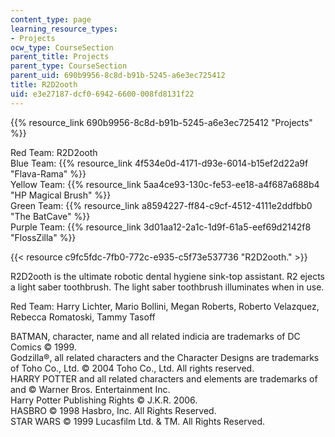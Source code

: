 ```yaml
---
content_type: page
learning_resource_types:
- Projects
ocw_type: CourseSection
parent_title: Projects
parent_type: CourseSection
parent_uid: 690b9956-8c8d-b91b-5245-a6e3ec725412
title: R2D2ooth
uid: e3e27187-dcf0-6942-6600-008fd8131f22
---
```


{{% resource_link 690b9956-8c8d-b91b-5245-a6e3ec725412 "Projects" %}}

Red Team: R2D2ooth  
Blue Team: {{% resource_link 4f534e0d-4171-d93e-6014-b15ef2d22a9f "Flava-Rama" %}}  
Yellow Team: {{% resource_link 5aa4ce93-130c-fe53-ee18-a4f687a688b4 "HP Magical Brush" %}}  
Green Team: {{% resource_link a8594227-ff84-c9cf-4512-4111e2ddfbb0 "The BatCave" %}}  
Purple Team: {{% resource_link 3d01aa12-2a1c-1d9f-61a5-eef69d2142f8 "FlossZilla" %}}

{{< resource c9fc5fdc-7fb0-772c-e935-c5f73e537736 "R2D2ooth." >}}

R2D2ooth is the ultimate robotic dental hygiene sink-top assistant. R2 ejects a light saber toothbrush. The light saber toothbrush illuminates when in use.

Red Team: Harry Lichter, Mario Bollini, Megan Roberts, Roberto Velazquez, Rebecca Romatoski, Tammy Tasoff

BATMAN, character, name and all related indicia are trademarks of DC Comics © 1999.  
Godzilla®, all related characters and the Character Designs are trademarks of Toho Co., Ltd. © 2004 Toho Co., Ltd. All rights reserved.  
HARRY POTTER and all related characters and elements are trademarks of and © Warner Bros. Entertainment Inc.  
Harry Potter Publishing Rights © J.K.R. 2006.  
HASBRO © 1998 Hasbro, Inc. All Rights Reserved.  
STAR WARS © 1999 Lucasfilm Ltd. & TM. All Rights Reserved.